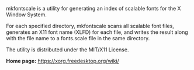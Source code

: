 mkfontscale is a utility for generating an index of scalable fonts for the X Window System.

For each specified directory, mkfontscale scans all scalable font files, generates an X11 font name (XLFD) for each file,
and writes the result along with the file name to a fonts.scale file in the same directory.

The utility is distributed under the MIT/X11 License.

**Home page:** <https://xorg.freedesktop.org/wiki/>
